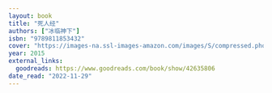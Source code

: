```yaml
---
layout: book
title: "死人经"
authors: ["冰临神下"]
isbn: "9789811853432"
cover: "https://images-na.ssl-images-amazon.com/images/S/compressed.photo.goodreads.com/books/1541443185i/42635806.jpg"
year: 2015
external_links:
  goodreads: https://www.goodreads.com/book/show/42635806
date_read: "2022-11-29"
---
```


